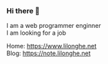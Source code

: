 ### Hi there 👋

I am a web programmer enginner  
I am looking for a job

Home: https://www.lilonghe.net  
Blog: https://note.lilonghe.net  
